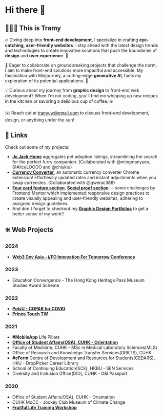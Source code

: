 # Hi there 👋

## 🧑🏻‍💻 This is Tramy

🔥 Diving deep into **front-end development**, I specialize in crafting **eye-catching, user-friendly websites**. I stay ahead with the latest design trends and technologies to create innovative solutions that push the boundaries of **design** and **user experience**. 🚀

🌟 Eager to collaborate on groundbreaking projects that challenge the norm, I aim to make front-end solutions more impactful and accessible. My fascination with Midjourney, a cutting-edge **generative AI**, fuels my exploration of its potential applications. 🤖

💡 Curious about my journey from **graphic design** to front-end web development? When I'm not coding, you'll find me whipping up new recipes in the kitchen or savoring a delicious cup of coffee. ☕️

✉️ Reach out at tramy.w@gmail.com to discuss front-end development, design, or anything under the sun!

## 🔗 Links

Check out some of my projects:
-   [**Jo Jack Home**](https://final-project-jo-jack-home.vercel.app/) aggregates pet adoption listings, streamlining the search for the perfect furry companion. (Collaborated with @mingmanyuen, @AliceLOOOO and @chiukiu)
-   [**Currency Converter**](https://currency-converter-black-nine.vercel.app), an automatic currency converter Chrome extension! Effortlessly updated rates and instant adjustments when you swap currencies. (Collaborated with @qwerac388)
-   [**Four card feature section**](https://project3-four-card-feature-section-master.vercel.app), [**Social proof section**](https://project2-social-proof-section-master.vercel.app) -- some challenges by Frontend Mentor which implemented responsive design practices to create visually appealing and user-friendly websites, adhering to assigned design guidelines.
-   And don't forget to checkout my [**Graphic Design Portfolios**](https://tramyw.com) to get a better sense of my work!!

## ❇️ Web Projects 

### 2024
-  [**Web3 Dev Asia - i/FO Innovation For Tomorrow Conference**](https://tramyw.com/projects/7269867)
### 2023 
-  Education Convergence - The Hong Kong Heritage Pass Museum Studies Award Scheme
### 2022
-  [**PolyU - COPAR for COVID**]()
-  [**Prince Touch TW**](https://tramyw.com/projects/7269886)
### 2021
-  **#MobileApp** Life Pillars
-  [**Office of Student Affairs(OSA), CUHK - Orientation**](https://tramyw.com/projects/7269821)
-  Faculty of Medicine, CUHK - MSc in Medical Laboratory Sciences(MLS)
-  Office of Research and Knowledge Transfer Services(ORKTS), CUHK
-  **#eForm** Centre of Development and Resources for Students(CEDARS), HKU - DropPicker Career Library
-  School of Continuing Education(SCE), HKBU - SEN Services
-  Diversity and Inclusion Office(DIO), CUHK - D&I Passport
### 2020
-  Office of Student Affairs(OSA), CUHK - Orientation
-  CUHK MoCC - Jockey Club Museum of Climate Change
-  [**Fruitful Life Training Workshop**](https://tramyw.com/projects/7255384)
